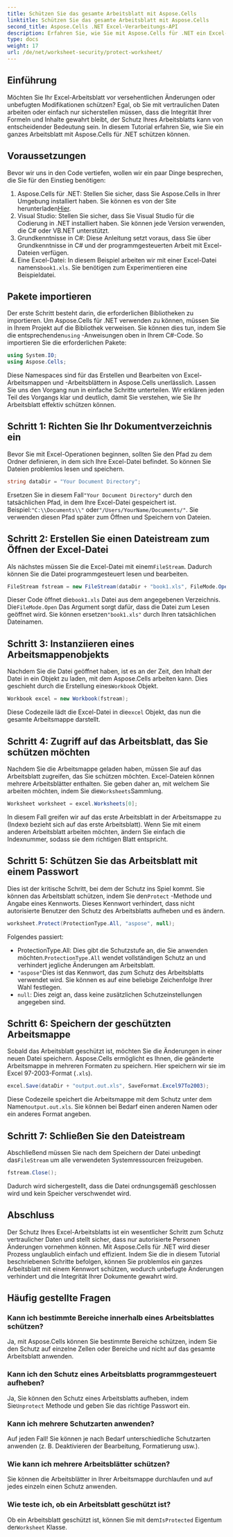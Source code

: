 ```yaml
---
title: Schützen Sie das gesamte Arbeitsblatt mit Aspose.Cells
linktitle: Schützen Sie das gesamte Arbeitsblatt mit Aspose.Cells
second_title: Aspose.Cells .NET Excel-Verarbeitungs-API
description: Erfahren Sie, wie Sie mit Aspose.Cells für .NET ein Excel-Arbeitsblatt mit einem Kennwort schützen. Schritt-für-Schritt-Anleitung zum einfachen Schutz Ihrer Daten.
type: docs
weight: 17
url: /de/net/worksheet-security/protect-worksheet/
---
```

## Einführung
Möchten Sie Ihr Excel-Arbeitsblatt vor versehentlichen Änderungen oder unbefugten Modifikationen schützen? Egal, ob Sie mit vertraulichen Daten arbeiten oder einfach nur sicherstellen müssen, dass die Integrität Ihrer Formeln und Inhalte gewahrt bleibt, der Schutz Ihres Arbeitsblatts kann von entscheidender Bedeutung sein. In diesem Tutorial erfahren Sie, wie Sie ein ganzes Arbeitsblatt mit Aspose.Cells für .NET schützen können.
## Voraussetzungen
Bevor wir uns in den Code vertiefen, wollen wir ein paar Dinge besprechen, die Sie für den Einstieg benötigen:
1.  Aspose.Cells für .NET: Stellen Sie sicher, dass Sie Aspose.Cells in Ihrer Umgebung installiert haben. Sie können es von der Site herunterladen[Hier](https://releases.aspose.com/cells/net/).
2. Visual Studio: Stellen Sie sicher, dass Sie Visual Studio für die Codierung in .NET installiert haben. Sie können jede Version verwenden, die C# oder VB.NET unterstützt.
3. Grundkenntnisse in C#: Diese Anleitung setzt voraus, dass Sie über Grundkenntnisse in C# und der programmgesteuerten Arbeit mit Excel-Dateien verfügen.
4.  Eine Excel-Datei: In diesem Beispiel arbeiten wir mit einer Excel-Datei namens`book1.xls`. Sie benötigen zum Experimentieren eine Beispieldatei.
## Pakete importieren
 Der erste Schritt besteht darin, die erforderlichen Bibliotheken zu importieren. Um Aspose.Cells für .NET verwenden zu können, müssen Sie in Ihrem Projekt auf die Bibliothek verweisen. Sie können dies tun, indem Sie die entsprechenden`using` -Anweisungen oben in Ihrem C#-Code.
So importieren Sie die erforderlichen Pakete:
```csharp
using System.IO;
using Aspose.Cells;
```
Diese Namespaces sind für das Erstellen und Bearbeiten von Excel-Arbeitsmappen und -Arbeitsblättern in Aspose.Cells unerlässlich.
Lassen Sie uns den Vorgang nun in einfache Schritte unterteilen. Wir erklären jeden Teil des Vorgangs klar und deutlich, damit Sie verstehen, wie Sie Ihr Arbeitsblatt effektiv schützen können.
## Schritt 1: Richten Sie Ihr Dokumentverzeichnis ein
Bevor Sie mit Excel-Operationen beginnen, sollten Sie den Pfad zu dem Ordner definieren, in dem sich Ihre Excel-Datei befindet. So können Sie Dateien problemlos lesen und speichern.
```csharp
string dataDir = "Your Document Directory";
```
 Ersetzen Sie in diesem Fall`"Your Document Directory"` durch den tatsächlichen Pfad, in dem Ihre Excel-Datei gespeichert ist. Beispiel:`"C:\\Documents\\"` oder`"/Users/YourName/Documents/"`. Sie verwenden diesen Pfad später zum Öffnen und Speichern von Dateien.
## Schritt 2: Erstellen Sie einen Dateistream zum Öffnen der Excel-Datei
 Als nächstes müssen Sie die Excel-Datei mit einem`FileStream`. Dadurch können Sie die Datei programmgesteuert lesen und bearbeiten.
```csharp
FileStream fstream = new FileStream(dataDir + "book1.xls", FileMode.Open);
```
 Dieser Code öffnet die`book1.xls` Datei aus dem angegebenen Verzeichnis. Die`FileMode.Open` Das Argument sorgt dafür, dass die Datei zum Lesen geöffnet wird. Sie können ersetzen`"book1.xls"` durch Ihren tatsächlichen Dateinamen.
## Schritt 3: Instanziieren eines Arbeitsmappenobjekts
 Nachdem Sie die Datei geöffnet haben, ist es an der Zeit, den Inhalt der Datei in ein Objekt zu laden, mit dem Aspose.Cells arbeiten kann. Dies geschieht durch die Erstellung eines`Workbook` Objekt.
```csharp
Workbook excel = new Workbook(fstream);
```
 Diese Codezeile lädt die Excel-Datei in die`excel` Objekt, das nun die gesamte Arbeitsmappe darstellt.
## Schritt 4: Zugriff auf das Arbeitsblatt, das Sie schützen möchten
 Nachdem Sie die Arbeitsmappe geladen haben, müssen Sie auf das Arbeitsblatt zugreifen, das Sie schützen möchten. Excel-Dateien können mehrere Arbeitsblätter enthalten. Sie geben daher an, mit welchem Sie arbeiten möchten, indem Sie die`Worksheets`Sammlung.
```csharp
Worksheet worksheet = excel.Worksheets[0];
```
 In diesem Fall greifen wir auf das erste Arbeitsblatt in der Arbeitsmappe zu (Index`0` bezieht sich auf das erste Arbeitsblatt). Wenn Sie mit einem anderen Arbeitsblatt arbeiten möchten, ändern Sie einfach die Indexnummer, sodass sie dem richtigen Blatt entspricht.
## Schritt 5: Schützen Sie das Arbeitsblatt mit einem Passwort
 Dies ist der kritische Schritt, bei dem der Schutz ins Spiel kommt. Sie können das Arbeitsblatt schützen, indem Sie den`Protect` -Methode und Angabe eines Kennworts. Dieses Kennwort verhindert, dass nicht autorisierte Benutzer den Schutz des Arbeitsblatts aufheben und es ändern.
```csharp
worksheet.Protect(ProtectionType.All, "aspose", null);
```
Folgendes passiert:
-  ProtectionType.All: Dies gibt die Schutzstufe an, die Sie anwenden möchten.`ProtectionType.All` wendet vollständigen Schutz an und verhindert jegliche Änderungen am Arbeitsblatt.
- `"aspose"`Dies ist das Kennwort, das zum Schutz des Arbeitsblatts verwendet wird. Sie können es auf eine beliebige Zeichenfolge Ihrer Wahl festlegen.
- `null`: Dies zeigt an, dass keine zusätzlichen Schutzeinstellungen angegeben sind.
## Schritt 6: Speichern der geschützten Arbeitsmappe
Sobald das Arbeitsblatt geschützt ist, möchten Sie die Änderungen in einer neuen Datei speichern. Aspose.Cells ermöglicht es Ihnen, die geänderte Arbeitsmappe in mehreren Formaten zu speichern. Hier speichern wir sie im Excel 97-2003-Format (`.xls`).
```csharp
excel.Save(dataDir + "output.out.xls", SaveFormat.Excel97To2003);
```
 Diese Codezeile speichert die Arbeitsmappe mit dem Schutz unter dem Namen`output.out.xls`. Sie können bei Bedarf einen anderen Namen oder ein anderes Format angeben.
## Schritt 7: Schließen Sie den Dateistream
 Abschließend müssen Sie nach dem Speichern der Datei unbedingt das`FileStream` um alle verwendeten Systemressourcen freizugeben.
```csharp
fstream.Close();
```
Dadurch wird sichergestellt, dass die Datei ordnungsgemäß geschlossen wird und kein Speicher verschwendet wird.
## Abschluss
Der Schutz Ihres Excel-Arbeitsblatts ist ein wesentlicher Schritt zum Schutz vertraulicher Daten und stellt sicher, dass nur autorisierte Personen Änderungen vornehmen können. Mit Aspose.Cells für .NET wird dieser Prozess unglaublich einfach und effizient. Indem Sie die in diesem Tutorial beschriebenen Schritte befolgen, können Sie problemlos ein ganzes Arbeitsblatt mit einem Kennwort schützen, wodurch unbefugte Änderungen verhindert und die Integrität Ihrer Dokumente gewahrt wird.
## Häufig gestellte Fragen
### Kann ich bestimmte Bereiche innerhalb eines Arbeitsblattes schützen?  
Ja, mit Aspose.Cells können Sie bestimmte Bereiche schützen, indem Sie den Schutz auf einzelne Zellen oder Bereiche und nicht auf das gesamte Arbeitsblatt anwenden.
### Kann ich den Schutz eines Arbeitsblatts programmgesteuert aufheben?  
 Ja, Sie können den Schutz eines Arbeitsblatts aufheben, indem Sie`Unprotect` Methode und geben Sie das richtige Passwort ein.
### Kann ich mehrere Schutzarten anwenden?  
Auf jeden Fall! Sie können je nach Bedarf unterschiedliche Schutzarten anwenden (z. B. Deaktivieren der Bearbeitung, Formatierung usw.).
### Wie kann ich mehrere Arbeitsblätter schützen?  
Sie können die Arbeitsblätter in Ihrer Arbeitsmappe durchlaufen und auf jedes einzeln einen Schutz anwenden.
### Wie teste ich, ob ein Arbeitsblatt geschützt ist?  
 Ob ein Arbeitsblatt geschützt ist, können Sie mit dem`IsProtected` Eigentum der`Worksheet` Klasse.
